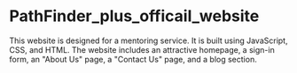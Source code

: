 # PathFinder_plus_officail_website
This website is designed for a mentoring service. It is built using JavaScript, CSS, and HTML. The website includes an attractive homepage, a sign-in form, an "About Us" page, a "Contact Us" page, and a blog section.

